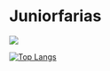 # Juniorfarias

<picture>
  <source
    srcset="https://github-readme-stats.vercel.app/api?username=jr-farias&show_icons=true&theme=gradient"
    media="(prefers-color-scheme: dark)"
  />
  <source
    srcset="https://github-readme-stats.vercel.app/api?username=anuraghazra&show_icons=true"
    media="(prefers-color-scheme: light), (prefers-color-scheme: no-preference)"
  />
  <img src="https://github-readme-stats.vercel.app/api?username=anuraghazra&show_icons=true" />
</picture>

[![Top Langs](https://github-readme-stats.vercel.app/api/top-langs/?username=jr-farias&layout=donut)](https://github.com/anuraghazra/github-readme-stats)

